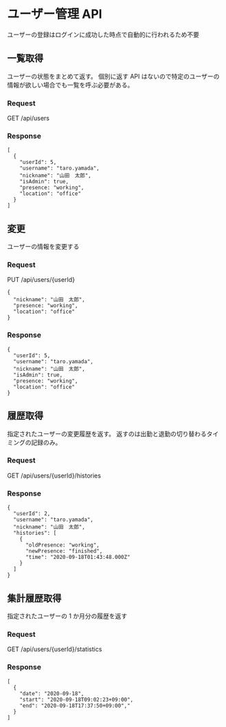 # ユーザー管理 API

ユーザーの登録はログインに成功した時点で自動的に行われるため不要

## 一覧取得

ユーザーの状態をまとめて返す。
個別に返す API はないので特定のユーザーの情報が欲しい場合でも一覧を呼ぶ必要がある。

### Request

GET /api/users

### Response

    [
      {
        "userId": 5,
        "username": "taro.yamada",
        "nickname": "山田　太郎",
        "isAdmin": true,
        "presence: "working",
        "location": "office"
      }
    ]

## 変更

ユーザーの情報を変更する

### Request

PUT /api/users/{userId}

    {
      "nickname": "山田　太郎",
      "presence: "working",
      "location": "office"
    }

### Response

    {
      "userId": 5,
      "username": "taro.yamada",
      "nickname": "山田　太郎",
      "isAdmin": true,
      "presence: "working",
      "location": "office"
    }

## 履歴取得

指定されたユーザーの変更履歴を返す。
返すのは出勤と退勤の切り替わるタイミングの記録のみ。

### Request

GET /api/users/{userId}/histories

### Response

    {
      "userId": 2,
      "username": "taro.yamada",
      "nickname": "山田　太郎",
      "histories": [
        {
          "oldPresence: "working",
          "newPresence: "finished",
          "time": "2020-09-18T01:43:48.000Z"
        }
      ]
    }

## 集計履歴取得

指定されたユーザーの 1 か月分の履歴を返す

### Request

GET /api/users/{userId}/statistics

### Response

    [
      {
        "date": "2020-09-18",
        "start": "2020-09-18T09:02:23+09:00",
        "end": "2020-09-18T17:37:50+09:00","
      }
    ]

